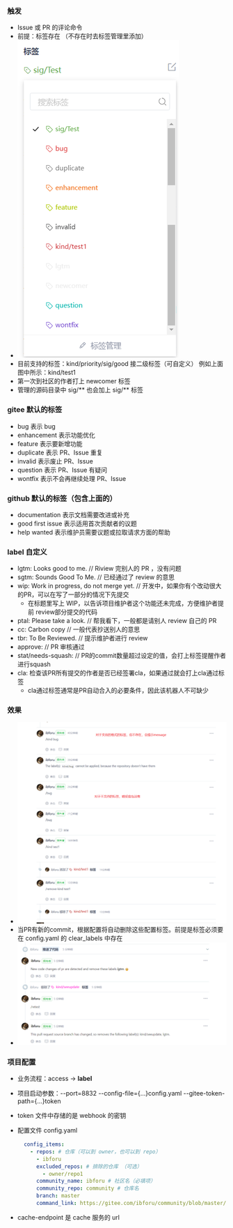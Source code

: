 ### 触发
- Issue 或 PR 的评论命令
- 前提：标签存在 （不存在时去标签管理里添加）
- ![](label-exists.png) 
- 目前支持的标签：kind/priority/sig/good 接二级标签（可自定义）
  例如上面图中所示：kind/test1
- 第一次到社区的作者打上 newcomer 标签
- 管理的源码目录中 sig/** 也会加上 sig/** 标签


### gitee 默认的标签
- bug	表示 bug
- enhancement	表示功能优化
- feature 表示要新增功能
- duplicate	表示 PR、Issue 重复
- invalid	表示废止 PR、Issue
- question	表示 PR、Issue 有疑问
- wontfix	表示不会再继续处理 PR、Issue

### github 默认的标签（包含上面的）
- documentation	表示文档需要改进或补充
- good first issue	表示适用首次贡献者的议题
- help wanted	表示维护员需要议题或拉取请求方面的帮助


### label 自定义
- lgtm: Looks good to me. // Riview 完别人的 PR ，没有问题
- sgtm: Sounds Good To Me. // 已经通过了 review 的意思
- wip: Work in progress, do not merge yet. // 开发中，如果你有个改动很大的PR，可以在写了一部分的情况下先提交
  - 在标题里写上 WIP，以告诉项目维护者这个功能还未完成，方便维护者提前 review部分提交的代码
- ptal: Please take a look. // 帮我看下，一般都是请别人 review 自己的 PR
- cc: Carbon copy // 一般代表抄送别人的意思
- tbr: To Be Reviewed. // 提示维护者进行 review
- approve: // PR 审核通过
- stat/needs-squash: // PR的commit数量超过设定的值，会打上标签提醒作者进行squash
- cla: 检查该PR所有提交的作者是否已经签署cla，如果通过就会打上cla通过标签
  - cla通过标签通常是PR自动合入的必要条件，因此该机器人不可缺少

### 效果
- ![](label-execute.png)
- 当PR有新的commit，根据配置将自动删除这些配置标签。前提是标签必须要在 config.yaml 的 clear_labels 中存在
- ![](label-clear.png)

### 项目配置
- 业务流程：access -> **label**

- 项目启动参数：--port=8832 --config-file={...}config.yaml --gitee-token-path={...}token
  
- token 文件中存储的是 webhook 的密钥
- 配置文件 config.yaml
  ```yaml
    config_items:
      - repos: # 仓库（可以到 owner，也可以到 repo）
        - ibforu
        excluded_repos: # 排除的仓库 （可选）
          - owner/repo1
        community_name: ibforu # 社区名（必填项）
        community_repo: community # 仓库名
        branch: master
        command_link: https://gitee.com/ibforu/community/blob/master/en/sig-infrastructure/command.md # 社区机器指令说明链接 （必填项）
  ```
- cache-endpoint 是 cache 服务的 url